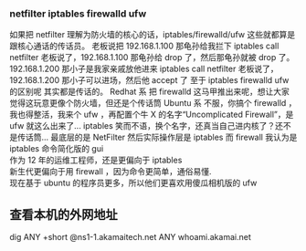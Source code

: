 ### netfilter iptables firewalld ufw

如果把 netfilter 理解为防火墙的核心的话，iptables/firewalld/ufw 这些就都算是跟核心通话的传话员。
老板说把 192.168.1.100 那龟孙给我拦下
iptables call netfilter 老板说了，192.168.1.100 那龟孙给 drop 了，然后那龟孙就被 drop 了。
192.168.1.200 那小子是我家亲戚放他进来
iptables call netfilter 老板说了，192.168.1.200 那小子可以进场，然后他 accept 了
至于 iptables firewalld ufw 的区别呢 其实都是传话的。
Redhat 系 把 firewalld 这马甲推出来呢，想让大家觉得这玩意更像个防火墙，但还是个传话筒
Ubuntu 系 不服，你搞个 firewalld ，我也得整活，我来个 ufw ，再配置个牛 X 的名字“Uncomplicated Firewall”，是 ufw 就这么出来了...
iptables 笑而不语，换个名字，还真当自己进内核了？还不是传话筒...
最底层的是 NetFilter 然后实际操作层是 iptables 而 firewall 我认为是 iptables 命令简化版的 gui  
 作为 12 年的运维工程师，还是更偏向于 iptables  
 新生代更偏向于用 firewall ，因为命令更简单，通俗易懂.  
 现在基于 ubuntu 的程序员更多，所以他们更喜欢用傻瓜相机版的 ufw

## 查看本机的外网地址

dig ANY +short @ns1-1.akamaitech.net ANY whoami.akamai.net
